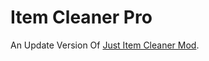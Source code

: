# Item Cleaner Pro
An Update Version Of [Just Item Cleaner Mod](https://github.com/Ojng-Studios/JustItemCleaner).
